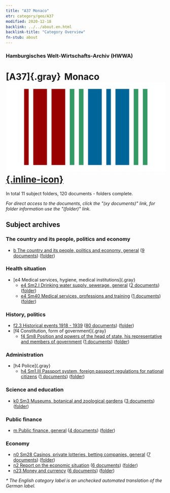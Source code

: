 ```yaml
---
title: "A37 Monaco"
etr: category/geo/A37
modified: 2020-12-18
backlink: ../../about.en.html
backlink-title: "Category Overview"
fn-stub: about
---
```


### Hamburgisches Welt-Wirtschafts-Archiv (HWWA)
# [A37]{.gray}&#8201; Monaco&#160; [![Wikidata item](/images/Wikidata-logo.svg){.inline-icon}](http://www.wikidata.org/entity/Q235)





In total 11 subject folders, 120 documents - folders complete.

_For direct access to the documents, click the "(xy documents)" link, for folder information use the "(folder)" link._

## Subject archives



### The country and its people, politics and economy

- [b The country and its people, politics and economy, general](../../../subject/about.en.html#b) (<a href="https://dfg-viewer.de/show/?tx_dlf[id]=https://pm20.zbw.eu/mets/sh/1410xx/141013/1441xx/144196/public.mets.en.xml" target="_blank">9 documents</a>) ([folder](http://purl.org/pressemappe20/folder/sh/141013,144196))

### Health situation

- [e4 Medical services, hygiene, medical institutions]{.gray}
  - [e4 Sm2.I Drinking water supply, sewerage, general](../../../subject/about.en.html#e4_Sm2.I) (<a href="https://dfg-viewer.de/show/?tx_dlf[id]=https://pm20.zbw.eu/mets/sh/1410xx/141013/1442xx/144268/public.mets.en.xml" target="_blank">2 documents</a>) ([folder](http://purl.org/pressemappe20/folder/sh/141013,144268))
  - [e4 Sm40 Medical services, professions and training](../../../subject/about.en.html#e4_Sm40) (<a href="https://dfg-viewer.de/show/?tx_dlf[id]=https://pm20.zbw.eu/mets/sh/1410xx/141013/1535xx/153591/public.mets.en.xml" target="_blank">1 documents</a>) ([folder](http://purl.org/pressemappe20/folder/sh/141013,153591))

### History, politics

- [f2.3 Historical events 1918 - 1939](../../../subject/about.en.html#f2.3) (<a href="https://dfg-viewer.de/show/?tx_dlf[id]=https://pm20.zbw.eu/mets/sh/1410xx/141013/1813xx/181391/public.mets.en.xml" target="_blank">80 documents</a>) ([folder](http://purl.org/pressemappe20/folder/sh/141013,181391))
- [f4 Constitution, form of government]{.gray}
  - [f4 Sm8 Position and powers of the head of state, his representative and members of government](../../../subject/about.en.html#f4_Sm8) (<a href="https://dfg-viewer.de/show/?tx_dlf[id]=https://pm20.zbw.eu/mets/sh/1410xx/141013/1443xx/144365/public.mets.en.xml" target="_blank">1 documents</a>) ([folder](http://purl.org/pressemappe20/folder/sh/141013,144365))

### Administration

- [h4 Police]{.gray}
  - [h4 Sm1.III Passport system, foreign passport regulations for national citizens](../../../subject/about.en.html#h4_Sm1.III) (<a href="https://dfg-viewer.de/show/?tx_dlf[id]=https://pm20.zbw.eu/mets/sh/1410xx/141013/1446xx/144669/public.mets.en.xml" target="_blank">1 documents</a>) ([folder](http://purl.org/pressemappe20/folder/sh/141013,144669))

### Science and education

  - [k0 Sm3 Museums, botanical and zoological gardens](../../../subject/about.en.html#k0_Sm3) (<a href="https://dfg-viewer.de/show/?tx_dlf[id]=https://pm20.zbw.eu/mets/sh/1410xx/141013/1447xx/144754/public.mets.en.xml" target="_blank">3 documents</a>) ([folder](http://purl.org/pressemappe20/folder/sh/141013,144754))

### Public finance

- [m Public finance, general](../../../subject/about.en.html#m) (<a href="https://dfg-viewer.de/show/?tx_dlf[id]=https://pm20.zbw.eu/mets/sh/1410xx/141013/1448xx/144809/public.mets.en.xml" target="_blank">4 documents</a>) ([folder](http://purl.org/pressemappe20/folder/sh/141013,144809))

### Economy

  - [n0 Sm28 Casinos, private lotteries, betting companies, general](../../../subject/about.en.html#n0_Sm28) (<a href="https://dfg-viewer.de/show/?tx_dlf[id]=https://pm20.zbw.eu/mets/sh/1410xx/141013/1458xx/145824/public.mets.en.xml" target="_blank">7 documents</a>) ([folder](http://purl.org/pressemappe20/folder/sh/141013,145824))
- [n2 Report on the economic situation](../../../subject/about.en.html#n2) (<a href="https://dfg-viewer.de/show/?tx_dlf[id]=https://pm20.zbw.eu/mets/sh/1410xx/141013/1449xx/144972/public.mets.en.xml" target="_blank">6 documents</a>) ([folder](http://purl.org/pressemappe20/folder/sh/141013,144972))
- [n23 Money and currency](../../../subject/about.en.html#n23) (<a href="https://dfg-viewer.de/show/?tx_dlf[id]=https://pm20.zbw.eu/mets/sh/1410xx/141013/1453xx/145305/public.mets.en.xml" target="_blank">6 documents</a>) ([folder](http://purl.org/pressemappe20/folder/sh/141013,145305))


_* The English category label is an unchecked automated translation of the German label._


